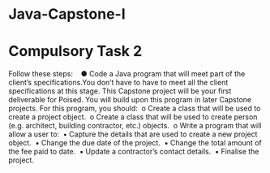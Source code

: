 # Java-Capstone-I
# Compulsory Task 2 
Follow these steps:   
● Code a Java program that will meet part of the client’s specifications.You don’t have to have to meet all the client specifications at this stage. This Capstone project will be your first deliverable for Poised. 
You will build upon this program in later Capstone projects.
For this program, you should: 
o Create a class that will be used to create a project object. 
o Create a class that will be used to create person (e.g. architect, building contractor, etc.) objects. 
o Write a program that will allow a user to: 
▪ Capture the details that are used to create a new project object. 
▪ Change the due date of the project. 
▪ Change the total amount of the fee paid to date. 
▪ Update a contractor’s contact details. 
▪ Finalise the project. 
